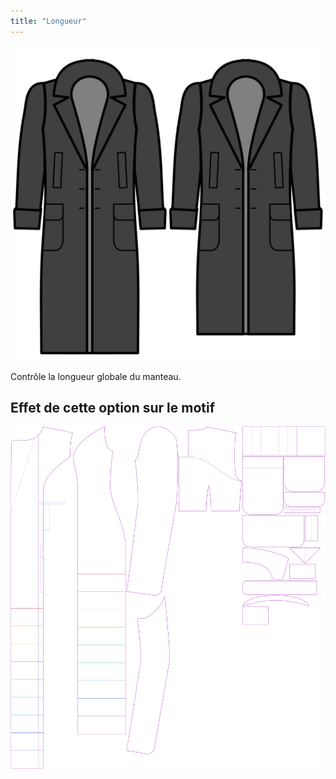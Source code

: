 ```yaml
---
title: "Longueur"
---
```


![Longeur](length.svg)

Contrôle la longueur globale du manteau.

## Effet de cette option sur le motif

![Cette image montre l'effet de cette option en superposant plusieurs variantes qui ont une valeur différente pour cette option](carlita_length_sample.svg "Effet de cette option sur le modèle")
